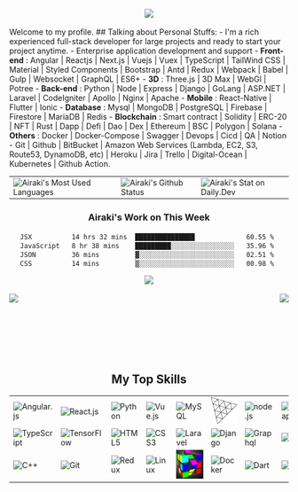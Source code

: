
<p align="center">
    <img src="https://github-profile-trophy.vercel.app/?username=ProLord007&row=1&column=7&theme=gruvbox&margin-w=15&margin-h=15"/>
</p>
Welcome to my profile.
## Talking about Personal Stuffs:
- I'm a rich experienced full-stack developer for large projects and ready to start your project anytime.
- Enterprise application development and support
- <b>Front-end</b> : Angular | Reactjs | Next.js | Vuejs | Vuex | TypeScript | TailWind CSS | Material | Styled Components | Bootstrap | Antd | Redux | Webpack | Babel | Gulp | Websocket | GraphQL | ES6+
- <b>3D</b> : Three.js | 3D Max | WebGl | Potree
- <b>Back-end</b> : Python | Node | Express | Django | GoLang | ASP.NET | Laravel | CodeIgniter | Apollo | Nginx | Apache
- <b>Mobile</b> : React-Native | Flutter | Ionic
- <b>Database</b> : Mysql | MongoDB | PostgreSQL | Firebase | Firestore | MariaDB | Redis
- <b>Blockchain</b> : Smart contract | Solidity | ERC-20 | NFT | Rust | Dapp | Defi | Dao | Dex | Ethereum | BSC | Polygon | Solana
- <b>Others</b> : Docker | Docker-Compose | Swagger | Devops | Cicd | QA | Notion
- Git | Github | BitBucket | Amazon Web Services (Lambda, EC2, S3, Route53, DynamoDB, etc) | Heroku | Jira | Trello | Digital-Ocean | Kubernetes | Github Action.

<div align="center">
<table>
    <tr>
        <td>
            <img src="https://denvercoder1-github-readme-stats.vercel.app/api/top-langs/?username=ProLord007&langs_count=8&layout=compact&theme=react&hide_border=true&bg_color=1F222E&title_color=F85D7F&icon_color=F8D866&hide=Jupyter%20Notebook" title="Airaki's Most Used Languages" alt="Airaki's Most Used Languages"></td>
        <td>
            <img src="https://denvercoder1-github-readme-stats.vercel.app/api/?username=ProLord007&show_icons=true&include_all_commits=true&count_private=true&theme=react&hide_border=true&bg_color=1F222E&title_color=F85D7F&icon_color=F8D866" title="Airaki's Github Status" alt="Airaki's Github Status">
        </td>
        <td>
            <img src="https://api.daily.dev/devcards/565f6a96caa04ba597ad5ed40c013458.png?r=l6x" title="Airaki's Stat on Daily.Dev" alt="Airaki's Stat on Daily.Dev" width="160"></td>
    </tr>
</table>
    
### Airaki's Work on This Week
<!--START_SECTION:waka-->
```text
JSX          14 hrs 32 mins  ███████████████             60.55 % 
JavaScript   8 hr 38 mins    █████████░░░░░░░░░░░░░░░░   35.96 % 
JSON         36 mins         ▓░░░░░░░░░░░░░░░░░░░░░░░░   02.51 % 
CSS          14 mins         ▒░░░░░░░░░░░░░░░░░░░░░░░░   00.98 % 
```
<!--END_SECTION:waka-->
<!-- ![My Github Status](https://github-readme-stats-sigma-five.vercel.app/api/top-langs/?username=ProLord007&theme=react&line_height=40&hide=css) -->
![](https://readme-typing-svg.herokuapp.com/?lines=💥Three.js%20Engineer💥;3D%20Project%20Developer;✨Blockchain%20Developer✨;I%20love%20coding;✨Backend%20Engineer✨;✨Frontend%20Expert✨;✨React%20Master✨;🏆Professional%20coding%20experience🏆;📖Always%20learning%20new%20techs📖&font=Pacifico&center=true&width=650&height=120&color=37b39a&vCenter=true&size=45%22)
<div>
    <img align="left" src="https://visitor-badge.laobi.icu/badge?page_id=ProLord007.ProLord007" />
    <img align="right" src="https://img.shields.io/github/followers/ProLord007" />
    <!-- <img align="right" src="https://img.shields.io/github/followers/ProLord007?label=Follow&style=social" /> -->
</div>

<h1 align="center"></h1>
 <!-- <img width="100%" src="https://activity-graph.herokuapp.com/graph?username=ProLord007&theme=github&count_private=true" /> -->
<!-- <h1 align="center"></h1> -->
</br>
<h2 font-weight="bold" style="display: block; text-align: center; margin-top: 100px;">My Top Skills</h2>
<table>
    <tr>
        <td><img src="https://img.icons8.com/color/2x/angularjs.png" title="Angular" width="100" alt="Angular.js"></td>
        <td><img src="https://www.vectorlogo.zone/logos/reactjs/reactjs-icon.svg" title="React" width="100" alt="React.js"></td>
        <td><img src="https://www.vectorlogo.zone/logos/python/python-icon.svg" title="Python" width="100" alt="Python"></td>
        <td><img src="https://img.icons8.com/color/2x/vue-js.png" title="Vue" width="100" alt="Vue.js"></td>
        <td><img src="https://cdn.iconscout.com/icon/free/png-64/mysql-18-1174938.png" title="MySQL" width="100" alt="MySQL"></td>
        <td><img src="https://github.com/ProLord007/ProLord007/blob/main/e4f86d2200d2d35c30f7b1494e96b9595ebc2751_2_496x500.png?raw=true" title="Three.js" width="100" alt="Three.js"></td>
        <td><img src="https://img.icons8.com/color/2x/nodejs.png" title="Node.js" width="100" alt="node.js"></td>
        <td><img src="https://img.icons8.com/color/2x/bootstrap.png" title="Bootstrap" width="100" alt="Bootstrap"></td>
        <td><img src="https://img.icons8.com/color/2x/sass.png" title="Sass" width="100" alt="Sass"></td>
        <td><img src="https://img.icons8.com/nolan/2x/javascript.png" title="JavaScript" width="100" alt="JavaScript"></td>
    </tr>
    <tr>
        <td><img src="https://img.icons8.com/color/2x/typescript.png" title="TypeScript" width="100" alt="TypeScript"></td>
        <td><img src="https://img.icons8.com/color/2x/tensorflow.png" title="TensorFlow" width="100" alt="TensorFlow"></td>
        <td><img src="https://img.icons8.com/color/2x/html-5.png" title="HTML5" width="100" alt="HTML5"></td>
        <td><img src="https://img.icons8.com/color/2x/css3.png" title="CSS3" width="100" alt="CSS3"></td>
        <td><img src="https://cdn.iconscout.com/icon/free/png-64/laravel-226015.png" title="Laravel" width="100" alt="Laravel"></td>
        <td><img src="https://img.icons8.com/color/2x/django.png" title="Django" width="100" alt="Django"></td>
        <td><img src="https://www.vectorlogo.zone/logos/graphql/graphql-icon.svg" title="Graphql" width="100" alt="Graphql"></td>
        <td><img src="https://img.icons8.com/color/2x/php.png" title="PHP" width="100" alt="PHP"></td>
        <td><img src="https://cdn.iconscout.com/icon/free/png-128/mongodb-4-1175139.png" title="MongoDB" width="100" alt="MongoDB"></td>
        <td><img src="https://img.icons8.com/color/2x/postgreesql.png" title="PostgreSQL" width="100" alt="PostgreSQL"></td>
    </tr>
    <tr>
        <td><img src="https://img.icons8.com/color/2x/c-plus-plus-logo.png" title="C++" width="100" alt="C++"></td>
        <td><img src="https://img.icons8.com/nolan/2x/github.png" title="Git" width="100" alt="Git"></td>
        <td><img src="https://www.theconsolelogs.com/react/redux.svg" title="Redux" width="100" alt="Redux"></td>
        <td><img src="https://www.vectorlogo.zone/logos/linux/linux-icon.svg" title="Linux" width="100" alt="Linux"></td>
        <td><img src="https://github.com/ProLord007/ProLord007/blob/main/rubik3.jpg?raw=true" title="Three.js" width="100" alt="Three.js"></td>
        <td><img src="https://www.vectorlogo.zone/logos/docker/docker-icon.svg" title="Docker" width="100" alt="Docker"></td>
        <td><img src="https://www.vectorlogo.zone/logos/dartlang/dartlang-icon.svg" title="Dart" width="100" alt="Dart"></td>
        <td><img src="https://www.vectorlogo.zone/logos/flutterio/flutterio-icon.svg" title="Flutter" width="100" alt="Flutter"></td>
        <td><img src="https://www.vectorlogo.zone/logos/git-scm/git-scm-icon.svg" title="GitLab" width="100" alt="GitLab"></td>
        <td><img src="https://img.icons8.com/color/452/amazon-web-services.png" title="Amazon Web Service" width="100" alt="Amazon Web Service"></td>
    </tr>
</table>

<!--<a href="https://ProLord007.github.io/examples/rubik3/">
    <img src="https://github.com/ProLord007/ProLord007/blob/main/screenshot.png?raw=true" title="Three.js" alt="Three.js">
</a>-->

